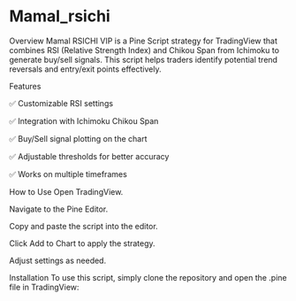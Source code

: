 # Mamal_rsichi
Overview
Mamal RSICHI VIP is a Pine Script strategy for TradingView that combines RSI (Relative Strength Index) and Chikou Span from Ichimoku to generate buy/sell signals. This script helps traders identify potential trend reversals and entry/exit points effectively.

Features

✅ Customizable RSI settings

✅ Integration with Ichimoku Chikou Span

✅ Buy/Sell signal plotting on the chart

✅ Adjustable thresholds for better accuracy

✅ Works on multiple timeframes

How to Use
Open TradingView.

Navigate to the Pine Editor.

Copy and paste the script into the editor.

Click Add to Chart to apply the strategy.

Adjust settings as needed.

Installation
To use this script, simply clone the repository and open the .pine file in TradingView:

